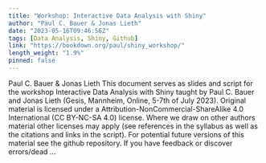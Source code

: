 ```yaml
---
title: "Workshop: Interactive Data Analysis with Shiny"
author: "Paul C. Bauer & Jonas Lieth"
date: "2023-05-16T09:46:56Z"
tags: [Data Analysis, Shiny, Github]
link: "https://bookdown.org/paul/shiny_workshop/"
length_weight: "1.9%"
pinned: false
---
```


Paul C. Bauer & Jonas Lieth This document serves as slides and script for the workshop Interactive Data Analysis with Shiny taught by Paul C. Bauer and Jonas Lieth (Gesis, Mannheim, Online, 5-7th of July 2023). Original material is licensed under a Attribution-NonCommercial-ShareAlike 4.0 International (CC BY-NC-SA 4.0) license. Where we draw on other authors material other licenses may apply (see references in the syllabus as well as the citations and links in the script). For potential future versions of this material see the github repository. If you have feedback or discover errors/dead ...
